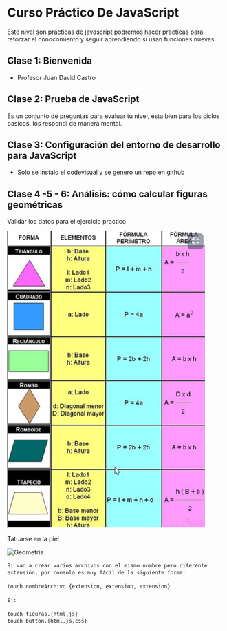 # Curso Práctico De JavaScript
Este nivel son practicas de javascript podremos hacer practicas para reforzar el conocomiento y seguir aprendiendo si usan funciones nuevas. 

## Clase 1: Bienvenida 
- Profesor Juan David Castro 

## Clase 2: Prueba de JavaScript

Es un conjunto de preguntas para evaluar tu nivel, esta bien para los ciclos basicos, los respondi de manera mental. 

## Clase 3:  Configuración del entorno de desarrollo para JavaScript
- Solo se instalo el codevisual y se genero un repo en github 

## Clase 4 -5 - 6:  Análisis: cómo calcular figuras geométricas
Validar los datos para el ejercicio practico

![Geometría](./info/LogicaAreasFiguras.png)

Tatuarse en la piel 

![Geometría](./info/Jerarquia.png.png)


```
Si van a crear varios archivos con el mismo nombre pero diferente extensión, por consola es muy fácil de la siguiente forma:

touch nombreArchivo.{extension, extension, extension}

Ej:

touch figuras.{html,js}
touch button.{html,js,css}
```





